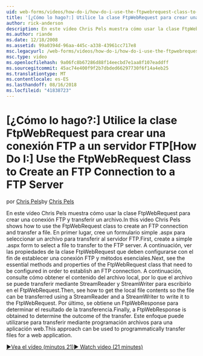 ```yaml
---
uid: web-forms/videos/how-do-i/how-do-i-use-the-ftpwebrequest-class-to-create-an-ftp-connection-to-a-ftp-server
title: '[¿Cómo lo hago?:] Utilice la clase FtpWebRequest para crear una conexión FTP a un servidor FTP | Microsoft Docs'
author: rick-anderson
description: En este vídeo Chris Pels muestra cómo usar la clase FtpWebRequest para crear una conexión FTP y transferir un archivo. En primer lugar, cree un formulario de aspx simple para selec...
ms.author: riande
ms.date: 12/18/2008
ms.assetid: 99a0394d-96aa-445c-a338-43961cc717e8
msc.legacyurl: /web-forms/videos/how-do-i/how-do-i-use-the-ftpwebrequest-class-to-create-an-ftp-connection-to-a-ftp-server
msc.type: video
ms.openlocfilehash: 9a06fc8b67286d88f14eecbd7e1aa8f107eaddff
ms.sourcegitcommit: 45ac74e400f9f2b7dbded66297730f6f14a4eb25
ms.translationtype: MT
ms.contentlocale: es-ES
ms.lasthandoff: 08/16/2018
ms.locfileid: "41838723"
---
```

<a name="how-do-i-use-the-ftpwebrequest-class-to-create-an-ftp-connection-to-a-ftp-server"></a><span data-ttu-id="b11e2-104">[¿Cómo lo hago?:] Utilice la clase FtpWebRequest para crear una conexión FTP a un servidor FTP</span><span class="sxs-lookup"><span data-stu-id="b11e2-104">[How Do I:] Use the FtpWebRequest Class to Create an FTP Connection to a FTP Server</span></span>
====================
<span data-ttu-id="b11e2-105">por [Chris Pels](https://twitter.com/chrispels)</span><span class="sxs-lookup"><span data-stu-id="b11e2-105">by [Chris Pels](https://twitter.com/chrispels)</span></span>

<span data-ttu-id="b11e2-106">En este vídeo Chris Pels muestra cómo usar la clase FtpWebRequest para crear una conexión FTP y transferir un archivo.</span><span class="sxs-lookup"><span data-stu-id="b11e2-106">In this video Chris Pels shows how to use the FtpWebRequest class to create an FTP connection and transfer a file.</span></span> <span data-ttu-id="b11e2-107">En primer lugar, cree un formulario simple .aspx para seleccionar un archivo para transferir al servidor FTP.</span><span class="sxs-lookup"><span data-stu-id="b11e2-107">First, create a simple .aspx form to select a file to transfer to the FTP server.</span></span> <span data-ttu-id="b11e2-108">A continuación, ver las propiedades de la clase FtpWebRequest que deben configurarse con el fin de establecer una conexión FTP y métodos esenciales.</span><span class="sxs-lookup"><span data-stu-id="b11e2-108">Next, see the essential methods and properties of the FtpWebRequest class that need to be configured in order to establish an FTP connection.</span></span> <span data-ttu-id="b11e2-109">A continuación, consulte cómo obtener el contenido del archivo local, por lo que el archivo se puede transferir mediante StreamReader y StreamWriter para escribirlo en el FtpWebRequest.</span><span class="sxs-lookup"><span data-stu-id="b11e2-109">Then, see how to get the local file contents so the file can be transferred using a StreamReader and a StreamWriter to write it to the FtpWebRequest.</span></span> <span data-ttu-id="b11e2-110">Por último, se obtiene un FtpWebResponse para determinar el resultado de la transferencia.</span><span class="sxs-lookup"><span data-stu-id="b11e2-110">Finally, a FtpWebResponse is obtained to determine the outcome of the transfer.</span></span> <span data-ttu-id="b11e2-111">Este enfoque puede utilizarse para transferir mediante programación archivos para una aplicación web.</span><span class="sxs-lookup"><span data-stu-id="b11e2-111">This approach can be used to programmatically transfer files for a web application.</span></span>

[<span data-ttu-id="b11e2-112">&#9654;Vea el vídeo (minutos 21)</span><span class="sxs-lookup"><span data-stu-id="b11e2-112">&#9654; Watch video (21 minutes)</span></span>](https://channel9.msdn.com/Blogs/ASP-NET-Site-Videos/how-do-i-use-the-ftpwebrequest-class-to-create-an-ftp-connection-to-a-ftp-server)
